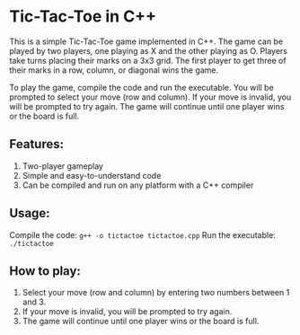 # Tic-Tac-Toe in C++

This is a simple Tic-Tac-Toe game implemented in C++. The game can be played by two players, one playing as X and the other playing as O. Players take turns placing their marks on a 3x3 grid. The first player to get three of their marks in a row, column, or diagonal wins the game.

To play the game, compile the code and run the executable. You will be prompted to select your move (row and column). If your move is invalid, you will be prompted to try again. The game will continue until one player wins or the board is full.

## Features:

1. Two-player gameplay
2. Simple and easy-to-understand code
3. Can be compiled and run on any platform with a C++ compiler

## Usage:

Compile the code:
``g++ -o tictactoe tictactoe.cpp``
Run the executable:
``./tictactoe``

## How to play:

1. Select your move (row and column) by entering two numbers between 1 and 3.
2. If your move is invalid, you will be prompted to try again.
3. The game will continue until one player wins or the board is full.
